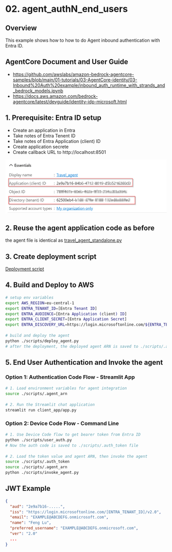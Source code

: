# 02. agent_authN_end_users

## Overview

This example shows how to how to do Agent inbound authentication with Entra ID.

## AgentCore Document and User Guide
- https://github.com/awslabs/amazon-bedrock-agentcore-samples/blob/main/01-tutorials/03-AgentCore-identity/03-Inbound%20Auth%20example/inbound_auth_runtime_with_strands_and_bedrock_models.ipynb
- https://docs.aws.amazon.com/bedrock-agentcore/latest/devguide/identity-idp-microsoft.html

## 1. Prerequisite: Entra ID setup
- Create an application in Entra
- Take notes of Entra Tenent ID 
- Take notes of Entra Application (client) ID
- Create application secrete
- Create callback URL to http://localhost:8501 

![Entra ID app](./doc/EntraID-App.png)

## 2. Reuse the agent application code as before
the agent file is identical as [travel_agent_standalone.py](./travel_agent_standalone.py)

## 3. Create deployment script
[Deployment script](./scripts/deploy_agent.py)

## 4. Build and Deploy to AWS
```bash
# setup env variables
export AWS_REGION=eu-central-1
export ENTRA_TENANT_ID=[Entra Tenant ID]
export ENTRA_AUDIENCE=[Entra Application (client) ID]
export ENTRA_CLIENT_SECRET=[Entra Application Secret]
export ENTRA_DISCOVERY_URL=https://login.microsoftonline.com/${ENTRA_TENANT_ID}/v2.0/.well-known/openid-configuration

# build and deploy the agent
python ./scripts/deploy_agent.py
# after the deployment, the deployed agent ARN is saved to ./scripts/.agent_arn file
```

## 5. End User Authentication and Invoke the agent 

### Option 1: Authentication Code Flow - Streamlit App
```bash
# 1. Load environment variables for agent integration
source ./scripts/.agent_arn

# 2. Run the Streamlit chat application
streamlit run client_app/app.py
```

### Option 2: Device Code Flow - Command Line
```bash
# 1. Use Device Code flow to get bearer token from Entra ID  
python ./scripts/user_auth.py
# Now the auth code is saved to ./scripts/.auth_token file

# 2. Load the token value and agent ARN, then invoke the agent 
source ./scripts/.auth_token
source ./scripts/.agent_arn
python ./scripts/invoke_agent.py
```

## JWT Example
```json
{
  "aud": "2e9a7b16-.....",
  "iss": "https://login.microsoftonline.com/[ENTRA_TENANT_ID]/v2.0",
  "email": "EXAMPLE@ABCDEFG.onmicrosoft.com",
  "name": "Feng Lu",
  "preferred_username": "EXAMPLE@ABCDEFG.onmicrosoft.com",
  "ver": "2.0"
  ...
}
```